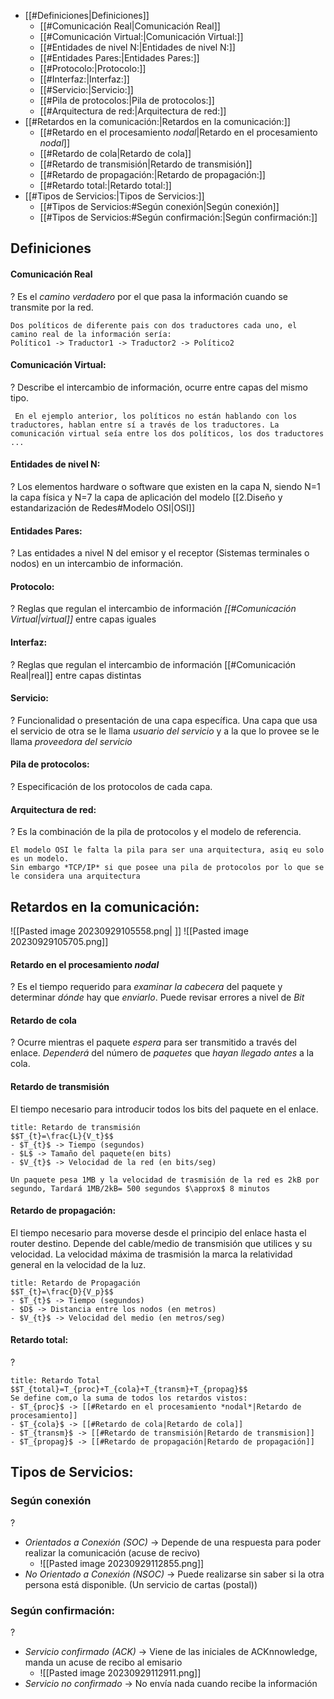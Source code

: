 - [[#Definiciones|Definiciones]]
	- [[#Comunicación Real|Comunicación Real]]
	- [[#Comunicación Virtual:|Comunicación Virtual:]]
	- [[#Entidades de nivel N:|Entidades de nivel N:]]
	- [[#Entidades Pares:|Entidades Pares:]]
	- [[#Protocolo:|Protocolo:]]
	- [[#Interfaz:|Interfaz:]]
	- [[#Servicio:|Servicio:]]
	- [[#Pila de protocolos:|Pila de protocolos:]]
	- [[#Arquitectura de red:|Arquitectura de red:]]
- [[#Retardos en la comunicación:|Retardos en la comunicación:]]
	- [[#Retardo en el procesamiento *nodal*|Retardo en el procesamiento *nodal*]]
	- [[#Retardo de cola|Retardo de cola]]
	- [[#Retardo de transmisión|Retardo de transmisión]]
	- [[#Retardo de propagación:|Retardo de propagación:]]
	- [[#Retardo total:|Retardo total:]]
- [[#Tipos de Servicios:|Tipos de Servicios:]]
	- [[#Tipos de Servicios:#Según conexión|Según conexión]]
	- [[#Tipos de Servicios:#Según confirmación:|Según confirmación:]]


## Definiciones
#### Comunicación Real
?
Es el *camino verdadero* por el que pasa la información cuando se transmite por la red. <!--SR:!2024-02-10,15,246-->

```ad-example
Dos políticos de diferente pais con dos traductores cada uno, el camino real de la información sería:
Político1 -> Traductor1 -> Traductor2 -> Político2 
```

#### Comunicación Virtual:
?
Describe el intercambio de información, ocurre entre capas del mismo tipo. <!--SR:!2024-01-31,5,226-->

```ad-example
 En el ejemplo anterior, los políticos no están hablando con los traductores, hablan entre sí a través de los traductores. La comunicación virtual seía entre los dos políticos, los dos traductores ...
```

#### Entidades de nivel N:
?
Los elementos hardware o software que existen en la capa N, siendo N=1 la capa física y N=7 la capa de aplicación del modelo [[2.Diseño y estandarización de Redes#Modelo OSI|OSI]] <!--SR:!2024-03-04,38,266--> 

#### Entidades Pares:
?
Las entidades a nivel N del emisor y el receptor (Sistemas terminales o nodos) en un intercambio de información. <!--SR:!2024-02-23,28,246-->

#### Protocolo:
?
Reglas que regulan el intercambio de información *[[#Comunicación Virtual|virtual]]* entre capas iguales <!--SR:!2024-02-09,14,230-->

#### Interfaz:
?
Reglas que regulan el intercambio de información [[#Comunicación Real|real]] entre capas distintas <!--SR:!2024-01-29,3,186-->

#### Servicio:
?
Funcionalidad o presentación de una capa específica. Una capa que usa el servicio de otra se le llama *usuario del servicio* y a la que lo provee se le llama *proveedora del servicio* <!--SR:!2024-01-27,1,166-->

#### Pila de protocolos:
?
Especificación de los protocolos de cada capa. <!--SR:!2024-02-14,19,246-->

#### Arquitectura de red:
?
Es la combinación de la pila de protocolos y el modelo de referencia. <!--SR:!2024-02-14,19,230-->

```ad-example
El modelo OSI le falta la pila para ser una arquitectura, asiq eu solo es un modelo.
Sin embargo *TCP/IP* si que posee una pila de protocolos por lo que se le considera una arquitectura
```


## Retardos en la comunicación:
![[Pasted image 20230929105558.png| ]] 
![[Pasted image 20230929105705.png]]

#### Retardo en el procesamiento *nodal*
?
Es el tiempo requerido para *examinar la cabecera* del paquete y determinar *dónde* hay que *enviarlo*. Puede revisar errores a nivel de *Bit* <!--SR:!2024-02-04,9,206-->

#### Retardo de cola
?
Ocurre mientras el paquete *espera* para ser transmitido a través del enlace. *Dependerá* del número de *paquetes* que *hayan llegado antes* a la cola. <!--SR:!2024-03-08,42,266-->

#### Retardo de transmisión
El tiempo necesario para introducir todos los bits del paquete en el enlace.

```ad-important
title: Retardo de transmisión
$$T_{t}=\frac{L}{V_t}$$
- $T_{t}$ -> Tiempo (segundos)
- $L$ -> Tamaño del paquete(en bits)
- $V_{t}$ -> Velocidad de la red (en bits/seg)
```
```ad-example
Un paquete pesa 1MB y la velocidad de trasmisión de la red es 2kB por segundo, Tardará 1MB/2kB= 500 segundos $\approx$ 8 minutos
```

#### Retardo de propagación:
El tiempo necesario para moverse desde el principio del enlace hasta el router destino. Depende del cable/medio de transmisión que utilices y su velocidad. La velocidad máxima de trasmisión la marca la relatividad general en la velocidad de la luz.

```ad-important
title: Retardo de Propagación
$$T_{t}=\frac{D}{V_p}$$
- $T_{t}$ -> Tiempo (segundos)
- $D$ -> Distancia entre los nodos (en metros)
- $V_{t}$ -> Velocidad del medio (en metros/seg)
```

#### Retardo total:
?
```ad-important
title: Retardo Total
$$T_{total}=T_{proc}+T_{cola}+T_{transm}+T_{propag}$$
Se define com,o la suma de todos los retardos vistos:
- $T_{proc}$ -> [[#Retardo en el procesamiento *nodal*|Retardo de procesamiento]]
- $T_{cola}$ -> [[#Retardo de cola|Retardo de cola]]
- $T_{transm}$ -> [[#Retardo de transmisión|Retardo de transmision]]
- $T_{propag}$ -> [[#Retardo de propagación|Retardo de propagación]]
```
<!--SR:!2024-02-01,6,226-->


## Tipos de Servicios:

### Según conexión
?
- *Orientados a Conexión (SOC)* -> Depende de una respuesta para poder realizar la comunicación (acuse de recivo)
	- ![[Pasted image 20230929112855.png]]
- *No Orientado a Conexión (NSOC)* -> Puede realizarse sin saber si la otra persona está disponible. (Un servicio de cartas (postal)) <!--SR:!2024-02-10,15,246-->

### Según confirmación:
?
- *Servicio confirmado (ACK)* -> Viene de las iniciales de ACKnnowledge, manda un acuse de recibo al emisario
	- ![[Pasted image 20230929112911.png]]
- *Servicio no confirmado* -> No envía nada cuando recibe la información <!--SR:!2024-03-02,36,266-->


